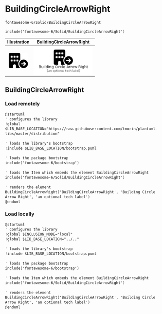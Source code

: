 # BuildingCircleArrowRight


```text
fontawesome-6/Solid/BuildingCircleArrowRight
```

```text
include('fontawesome-6/Solid/BuildingCircleArrowRight')
```



| Illustration | BuildingCircleArrowRight |
| :---: | :---: |
| ![illustration for Illustration](../../fontawesome-6/Solid/BuildingCircleArrowRight.png) | ![illustration for BuildingCircleArrowRight](../../fontawesome-6/Solid/BuildingCircleArrowRight.Local.png) |




## BuildingCircleArrowRight

### Load remotely
```plantuml
@startuml
' configures the library
!global $LIB_BASE_LOCATION="https://raw.githubusercontent.com/tmorin/plantuml-libs/master/distribution"

' loads the library's bootstrap
!include $LIB_BASE_LOCATION/bootstrap.puml

' loads the package bootstrap
include('fontawesome-6/bootstrap')

' loads the Item which embeds the element BuildingCircleArrowRight
include('fontawesome-6/Solid/BuildingCircleArrowRight')

' renders the element
BuildingCircleArrowRight('BuildingCircleArrowRight', 'Building Circle Arrow Right', 'an optional tech label')
@enduml
```

### Load locally
```plantuml
@startuml
' configures the library
!global $INCLUSION_MODE="local"
!global $LIB_BASE_LOCATION="../.."

' loads the library's bootstrap
!include $LIB_BASE_LOCATION/bootstrap.puml

' loads the package bootstrap
include('fontawesome-6/bootstrap')

' loads the Item which embeds the element BuildingCircleArrowRight
include('fontawesome-6/Solid/BuildingCircleArrowRight')

' renders the element
BuildingCircleArrowRight('BuildingCircleArrowRight', 'Building Circle Arrow Right', 'an optional tech label')
@enduml
```

